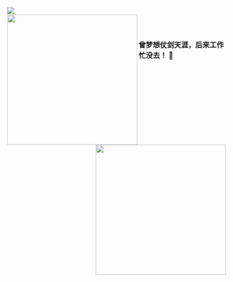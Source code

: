 <img align="left" src="https://github-readme-stats.vercel.app/api?username=jijiucheng&show_icons=true&icon_color=CE1D2D&text_color=718096&bg_color=ffffff&hide_title=true" />


<br>
<image align="left" src="曾梦想仗剑天涯，后来工作忙没去.jpeg" width="300px" height="300px" />
<br>
<image align="right" src="遥望远方.jpg" width="300px" height="300px" />
<br>


### 曾梦想仗剑天涯，后来工作忙没去！ 👋

<!--
**jijiucheng/jijiucheng** is a ✨ _special_ ✨ repository because its `README.md` (this file) appears on your GitHub profile.

Here are some ideas to get you started:

- 🔭 I’m currently working on ...
- 🌱 I’m currently learning ...
- 👯 I’m looking to collaborate on ...
- 🤔 I’m looking for help with ...
- 💬 Ask me about ...
- 📫 How to reach me: ...
- 😄 Pronouns: ...
- ⚡ Fun fact: ...
-->
